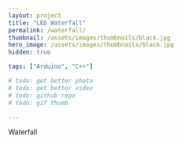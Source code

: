 ```yaml
---
layout: project
title: "LED Waterfall"
permalink: /waterfall/
thumbnail: /assets/images/thumbnails/black.jpg
hero_image: /assets/images/thumbnails/black.jpg
hidden: true

tags: ["Arduino", "C++"]

# todo: get better photo
# todo: get better video
# todo: github repo
# todo: gif thumb

---
```


Waterfall